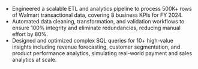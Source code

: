 - Engineered a scalable ETL and analytics pipeline to process 500K+ rows of Walmart transactional data,
covering 8 business KPIs for FY 2024.
- Automated data cleaning, transformation, and validation workflows to ensure 100% integrity and eliminate redundancies, reducing manual effort by 80%.
- Designed and optimized complex SQL queries for 10+ high-value insights including revenue forecasting,
customer segmentation, and product performance analytics, simulating real-world payment and sales analytics
at scale.
